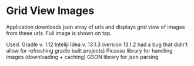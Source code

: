 Grid View Images
==============

Application downloads json array of urls and displays grid view of images from these urls. Full image is shown on tap.

Used:
  Gradle v. 1.12
  Inteliji Idea v. 13.1.3 (version 13.1.2 had a bug that didn't allow for refreshing gradle built projects)
  Picasso library for handling images (downloading + caching)
  GSON library for json parsing
